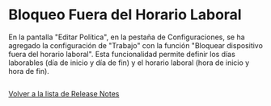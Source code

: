# Bloqueo Fuera del Horario Laboral

En la pantalla "Editar Política", en la pestaña de Configuraciones, se ha agregado la configuración de "Trabajo" con la función "Bloquear dispositivo fuera del horario laboral". Esta funcionalidad permite definir los días laborables (día de inicio y día de fin) y el horario laboral (hora de inicio y hora de fin).

<figure><img src="../../../.gitbook/assets/image (12) (1).png" alt=""><figcaption></figcaption></figure>

[Volver a la lista de Release Notes](./)
